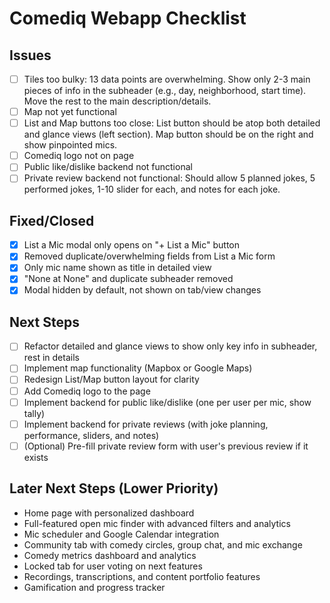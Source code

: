 # Comediq Webapp Checklist

## Issues
- [ ] Tiles too bulky: 13 data points are overwhelming. Show only 2-3 main pieces of info in the subheader (e.g., day, neighborhood, start time). Move the rest to the main description/details.
- [ ] Map not yet functional
- [ ] List and Map buttons too close: List button should be atop both detailed and glance views (left section). Map button should be on the right and show pinpointed mics.
- [ ] Comediq logo not on page
- [ ] Public like/dislike backend not functional
- [ ] Private review backend not functional: Should allow 5 planned jokes, 5 performed jokes, 1-10 slider for each, and notes for each joke.

## Fixed/Closed
- [x] List a Mic modal only opens on "+ List a Mic" button
- [x] Removed duplicate/overwhelming fields from List a Mic form
- [x] Only mic name shown as title in detailed view
- [x] "None at None" and duplicate subheader removed
- [x] Modal hidden by default, not shown on tab/view changes

## Next Steps
- [ ] Refactor detailed and glance views to show only key info in subheader, rest in details
- [ ] Implement map functionality (Mapbox or Google Maps)
- [ ] Redesign List/Map button layout for clarity
- [ ] Add Comediq logo to the page
- [ ] Implement backend for public like/dislike (one per user per mic, show tally)
- [ ] Implement backend for private reviews (with joke planning, performance, sliders, and notes)
- [ ] (Optional) Pre-fill private review form with user's previous review if it exists

## Later Next Steps (Lower Priority)
- Home page with personalized dashboard
- Full-featured open mic finder with advanced filters and analytics
- Mic scheduler and Google Calendar integration
- Community tab with comedy circles, group chat, and mic exchange
- Comedy metrics dashboard and analytics
- Locked tab for user voting on next features
- Recordings, transcriptions, and content portfolio features
- Gamification and progress tracker 